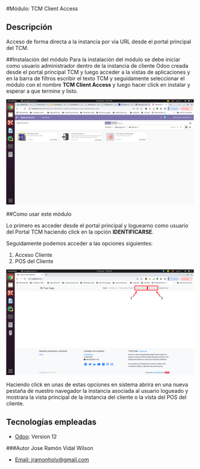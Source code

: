 #Módulo: TCM Client Access

## Descripción
Acceso de forma directa a la instancia por via URL desde el portal 
principal del TCM.

##Instalación del módulo
Para la instalación del módulo se debe iniciar como usuario administrador dentro de la instancia de cliente
Odoo creada desde el portal principal TCM y luego acceder a la vistas de aplicaciones y en la barra de filtros 
escribir el texto TCM y seguidamente seleccionar el módulo con el nombre **TCM Client Access** y luego hacer 
click en instalar y esperar a que termine y listo.

![Image text](static/description/images/odoo_apps.png) 

##Como usar este módulo

Lo primero es acceder desde el portal principal y loguearno como usuario del Portal TCM haciendo click en
la opción **IDENTIFICARSE**.

Seguidamente podemos acceder a las opciones siguientes:

1. Acceso Cliente
2. POS del Cliente

![Image text](static/description/images/tcm_client_access.png)

Haciendo click en unas de estas opciones en sistema abrira en una nueva pestaña de nuestro navegador
la instancia asociada al usuario logueado y mostrara la vista principal de la instancia del cliente o 
la vista del POS del cliente.


## Tecnologías empleadas

* [Odoo](https://www.odoo.com): Version 12

###Autor
Jose Ramón Vidal Wilson
- [Email: jramonholy@gmail.com](mailto:jramonholy@gmail.com?subject=Hi% "Hi!") 
